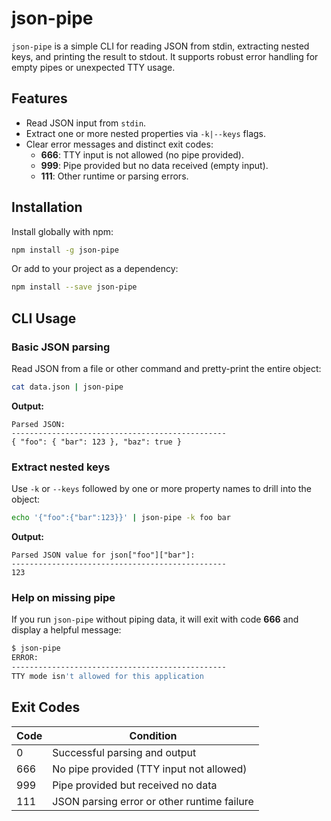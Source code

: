 # json-pipe

`json-pipe` is a simple CLI for reading JSON from stdin, extracting nested keys, and printing the result to stdout. It supports robust error handling for empty pipes or unexpected TTY usage.

## Features

- Read JSON input from `stdin`.
- Extract one or more nested properties via `-k|--keys` flags.
- Clear error messages and distinct exit codes:
  - **666**: TTY input is not allowed (no pipe provided).
  - **999**: Pipe provided but no data received (empty input).
  - **111**: Other runtime or parsing errors.

## Installation

Install globally with npm:

```bash
npm install -g json-pipe
```

Or add to your project as a dependency:

```bash
npm install --save json-pipe
```

## CLI Usage

### Basic JSON parsing

Read JSON from a file or other command and pretty-print the entire object:

```bash
cat data.json | json-pipe
```

**Output:**
```text
Parsed JSON:
------------------------------------------------
{ "foo": { "bar": 123 }, "baz": true }
```


### Extract nested keys

Use `-k` or `--keys` followed by one or more property names to drill into the object:

```bash
echo '{"foo":{"bar":123}}' | json-pipe -k foo bar
```

**Output:**
```text
Parsed JSON value for json["foo"]["bar"]:
------------------------------------------------
123
```


### Help on missing pipe

If you run `json-pipe` without piping data, it will exit with code **666** and display a helpful message:

```bash
$ json-pipe
ERROR:
------------------------------------------------
TTY mode isn't allowed for this application
```

## Exit Codes

| Code | Condition                                    |
| ---- | -------------------------------------------- |
| 0    | Successful parsing and output                |
| 666  | No pipe provided (TTY input not allowed)     |
| 999  | Pipe provided but received no data           |
| 111  | JSON parsing error or other runtime failure  |
